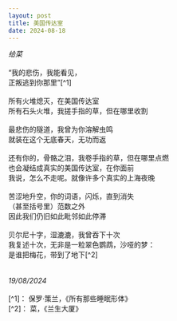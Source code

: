 ```yaml
---
layout: post
title: 美国传达室
date: 2024-08-18
---
```

*给菜*<br>
<br>
“我的悲伤，我能看见，<br>
正叛逃到你那里”[^1]<br>
<br>
所有火堆熄灭，在美国传达室<br>
所有石头火堆，我搓手指的草，但在哪里收割<br>
<br>
最悲伤的隧道，我曾为你溶解虫鸣<br>
就装在这个无底春天，无功而返<br>
<br>
还有你的，骨骼之泪，我卷手指的草，但在哪里点燃<br>
也会凝结成真实的美国传达室，在你面前<br>
我说，怎么不走呢。就像许多个真实的上海夜晚<br>
<br>
苦涩地升空，你的词语，闪烁，直到消失<br>
（甚至括号里）范数之外<br>
因此我们仍旧如此毗邻如此停滞<br>
<br>
贝尔尼十字，湿漉漉，我曾吞下十次<br>
我复述十次，无非是一粒翠色鹦鹉，沙哑的梦：<br>
是谁把梅花，带到了地下[^2]<br>
<br>
<br>
*19/08/2024*<br>
<br>
[^1]： 保罗·策兰，《所有那些睡眠形体》<br>
[^2]： 菜，《兰生大厦》<br>
